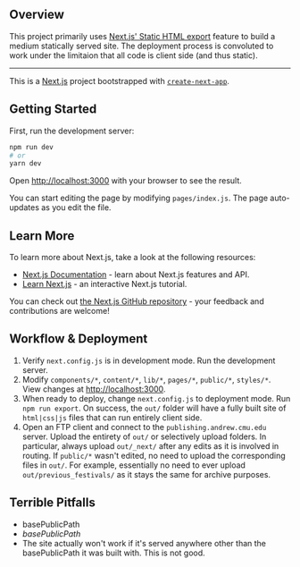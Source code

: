 ## Overview

This project primarily uses [Next.js' Static HTML export](https://nextjs.org/docs/advanced-features/static-html-export) feature to build a medium statically served site. The deployment process is convoluted to work under the limitaion that all code is client side (and thus static).

---

This is a [Next.js](https://nextjs.org/) project bootstrapped with [`create-next-app`](https://github.com/vercel/next.js/tree/canary/packages/create-next-app).

## Getting Started

First, run the development server:

```bash
npm run dev
# or
yarn dev
```

Open [http://localhost:3000](http://localhost:3000) with your browser to see the result.

You can start editing the page by modifying `pages/index.js`. The page auto-updates as you edit the file.

## Learn More

To learn more about Next.js, take a look at the following resources:

- [Next.js Documentation](https://nextjs.org/docs) - learn about Next.js features and API.
- [Learn Next.js](https://nextjs.org/learn) - an interactive Next.js tutorial.

You can check out [the Next.js GitHub repository](https://github.com/vercel/next.js/) - your feedback and contributions are welcome!

## Workflow & Deployment

1. Verify `next.config.js` is in development mode. Run the development server.
2. Modify `components/*`, `content/*`, `lib/*`, `pages/*`, `public/*`, `styles/*`. View changes at [http://localhost:3000](http://localhost:3000).
3. When ready to deploy, change `next.config.js` to deployment mode. Run `npm run export`. On success, the `out/` folder will have a fully built site of `html|css|js` files that can run entirely client side.
4. Open an FTP client and connect to the `publishing.andrew.cmu.edu` server. Upload the entirety of `out/` or selectively upload folders. In particular, always upload `out/_next/` after any edits as it is involved in routing. If `public/*` wasn't edited, no need to upload the corresponding files in `out/`. For example, essentially no need to ever upload `out/previous_festivals/` as it stays the same for archive purposes.

## Terrible Pitfalls

- basePublicPath
- $basePublicPath$
- The site actually won't work if it's served anywhere other than the basePublicPath it was built with. This is not good.
